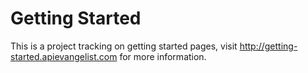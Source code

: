 Getting Started
==============

This is a project tracking on getting started pages, visit http://getting-started.apievangelist.com for more information.
